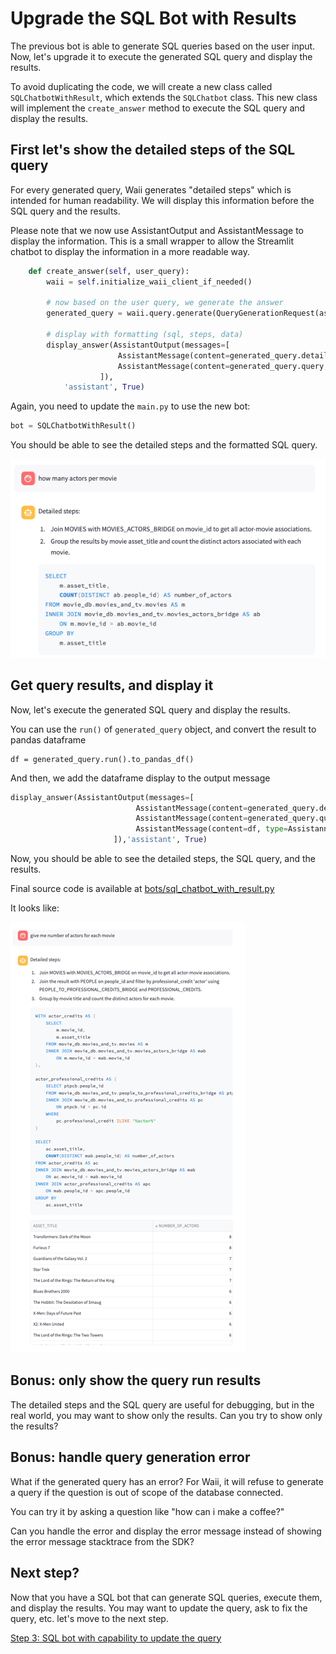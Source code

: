 # Upgrade the SQL Bot with Results

The previous bot is able to generate SQL queries based on the user input. Now, let's upgrade it to execute the generated SQL query and display the results.

To avoid duplicating the code, we will create a new class called `SQLChatbotWithResult`, which extends the `SQLChatbot` class. This new class will implement the `create_answer` method to execute the SQL query and display the results.

## First let's show the detailed steps of the SQL query

For every generated query, Waii generates "detailed steps" which is intended for human readability. We will display this information before the SQL query and the results.

Please note that we now use AssistantOutput and AssistantMessage to display the information. This is a small wrapper to allow the Streamlit chatbot to display the information in a more readable way.

```python
    def create_answer(self, user_query):
        waii = self.initialize_waii_client_if_needed()

        # now based on the user query, we generate the answer
        generated_query = waii.query.generate(QueryGenerationRequest(ask=user_query))

        # display with formatting (sql, steps, data)
        display_answer(AssistantOutput(messages=[
                        AssistantMessage(content=generated_query.detailed_steps, type=AssistanntMessageType.Step),
                        AssistantMessage(content=generated_query.query, type=AssistanntMessageType.SQL)
                    ]),
            'assistant', True)
```

Again, you need to update the `main.py` to use the new bot:

```python
bot = SQLChatbotWithResult()
```

You should be able to see the detailed steps and the formatted SQL query.

![SQL bot with format](screenshots/2_sql_bot_with_format.png)

## Get query results, and display it

Now, let's execute the generated SQL query and display the results.

You can use the `run()` of `generated_query` object, and convert the result to pandas dataframe

```
df = generated_query.run().to_pandas_df()
```

And then, we add the dataframe display to the output message

```python
display_answer(AssistantOutput(messages=[
                            AssistantMessage(content=generated_query.detailed_steps, type=AssistanntMessageType.Step),
                            AssistantMessage(content=generated_query.query, type=AssistanntMessageType.SQL),
                            AssistantMessage(content=df, type=AssistanntMessageType.Data)
                       ]),'assistant', True)
```

Now, you should be able to see the detailed steps, the SQL query, and the results.

Final source code is available at [bots/sql_chatbot_with_result.py](../bots/sql_chatbot_with_result.py)

It looks like: 

![SQL bot with results](screenshots/2_sql_bot_with_format_and_tables.png)

## Bonus: only show the query run results

The detailed steps and the SQL query are useful for debugging, but in the real world, you may want to show only the results. Can you try to show only the results?

## Bonus: handle query generation error

What if the generated query has an error? For Waii, it will refuse to generate a query if the question is out of scope of the database connected.

You can try it by asking a question like "how can i make a coffee?"

Can you handle the error and display the error message instead of showing the error message stacktrace from the SDK?

## Next step?

Now that you have a SQL bot that can generate SQL queries, execute them, and display the results. You may want to update the query, ask to fix the query, etc. let's move to the next step.

[Step 3: SQL bot with capability to update the query](./3_sql_bot_with_update.md)